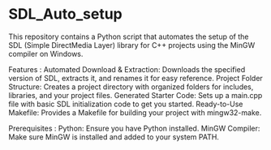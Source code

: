 # SDL_Auto_setup
This repository contains a Python script that automates the setup of the SDL (Simple DirectMedia Layer) library for C++ projects using the MinGW compiler on Windows.

Features : 
Automated Download & Extraction: Downloads the specified version of SDL, extracts it, and renames it for easy reference.
Project Folder Structure: Creates a project directory with organized folders for includes, libraries, and your project files.
Generated Starter Code: Sets up a main.cpp file with basic SDL initialization code to get you started.
Ready-to-Use Makefile: Provides a Makefile for building your project with mingw32-make.

Prerequisites :
Python: Ensure you have Python installed.
MinGW Compiler: Make sure MinGW is installed and added to your system PATH.
